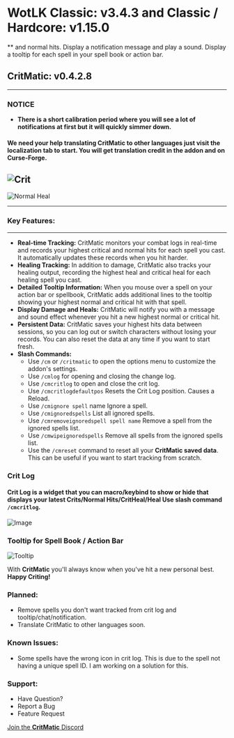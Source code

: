 # WotLK Classic: v3.4.3  and Classic / Hardcore: v1.15.0
** and normal hits. Display a notification message and play a sound. Display a tooltip for each spell in your spell book or action bar.
## CritMatic: v0.4.2.8
---

### **NOTICE**

- **There is a short calibration period where you will see a lot of notifications at first but it will quickly simmer
  down.**

#### We need your help translating CritMatic to other languages just visit the localization tab to start. You will get translation credit in the addon and on Curse-Forge.

![Crit](https://i.ibb.co/4sGDB5f/Crit.png)
---
![Normal Heal](https://i.ibb.co/Ch3S6Mp/normal.png)

---

### **Key Features:**

---

- **Real-time Tracking:** CritMatic monitors your combat logs in real-time and records your highest critical and normal
  hits for each spell you cast. It automatically updates these records when you hit harder.
- **Healing Tracking:** In addition to damage, CritMatic also tracks your healing output, recording the highest heal and
  critical heal for each healing spell you cast.
- **Detailed Tooltip Information:** When you mouse over a spell on your action bar or spellbook, CritMatic adds
  additional lines to the tooltip showing your highest normal and critical hit with that spell.
- **Display Damage and Heals:** CritMatic will notify you with a message and sound effect whenever you hit a new highest
  normal or critical hit.
- **Persistent Data:** CritMatic saves your highest hits data between sessions, so you can log out or switch characters
  without losing your records. You can also reset the data at any time if you want to start fresh.
- **Slash Commands:**
    - Use `/cm` or `/critmatic` to open the options menu to customize the addon's settings.
    - Use `/cmlog` for opening and closing the change log.
    - Use `/cmcritlog` to open and close the crit log.
    - Use `/cmcritlogdefaultpos` Resets the Crit Log position. Causes a Reload.
    - Use `/cmignore spell` name Ignore a spell.
    - Use `/cmignoredspells` List all ignored spells.
    - Use `/cmremoveignoredspell spell name` Remove a spell from the ignored spells list.
    - Use `/cmwipeignoredspells` Remove all spells from the ignored spells list.
    - Use the `/cmreset` command to reset all your **CritMatic saved data**. This can be useful if you want to start
      tracking from scratch.

### **Crit Log**

#### Crit Log is a widget that you can macro/keybind to show or hide that displays your latest Crits/Normal Hits/CritHeal/Heal Use slash command `/cmcritlog`.

![Image](https://i.ibb.co/H77Tq3K/Image-11-19-23-at-10-57-AM.jpg)

### Tooltip for Spell Book / Action Bar

![Tooltip](https://i.ibb.co/7k1JtPf/pvw75876.png)

With **CritMatic** you'll always know when you've hit a new personal best. **Happy Criting!**

### **Planned:**

- Remove spells you don't want tracked from crit log and tooltip/chat/notification.
- Translate CritMatic to other languages soon.

### **Known Issues:**

- Some spells have the wrong icon in crit log. This is due to the spell not having a unique spell ID. I am working on a
  solution for this.

### **Support:**

- Have Question?
- Report a Bug
- Feature Request

[Join the **CritMatic** Discord](https://discord.gg/CCgxPRB4H9)